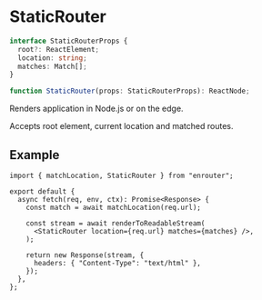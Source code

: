 # StaticRouter

```ts
interface StaticRouterProps {
  root?: ReactElement;
  location: string;
  matches: Match[];
}

function StaticRouter(props: StaticRouterProps): ReactNode;
```

Renders application in Node.js or on the edge.

Accepts root element, current location and matched routes.

## Example

```tsx
import { matchLocation, StaticRouter } from "enrouter";

export default {
  async fetch(req, env, ctx): Promise<Response> {
    const match = await matchLocation(req.url);

    const stream = await renderToReadableStream(
      <StaticRouter location={req.url} matches={matches} />,
    );

    return new Response(stream, {
      headers: { "Content-Type": "text/html" },
    });
  },
};
```
